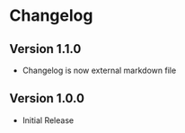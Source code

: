# Changelog



## Version 1.1.0

- Changelog is now external markdown file






## Version 1.0.0

- Initial Release
